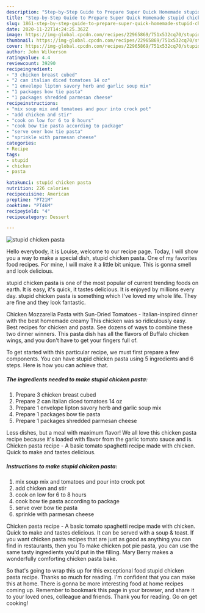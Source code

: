 ```yaml
---
description: "Step-by-Step Guide to Prepare Super Quick Homemade stupid chicken pasta"
title: "Step-by-Step Guide to Prepare Super Quick Homemade stupid chicken pasta"
slug: 1861-step-by-step-guide-to-prepare-super-quick-homemade-stupid-chicken-pasta
date: 2020-11-22T14:24:25.362Z
image: https://img-global.cpcdn.com/recipes/22965869/751x532cq70/stupid-chicken-pasta-recipe-main-photo.jpg
thumbnail: https://img-global.cpcdn.com/recipes/22965869/751x532cq70/stupid-chicken-pasta-recipe-main-photo.jpg
cover: https://img-global.cpcdn.com/recipes/22965869/751x532cq70/stupid-chicken-pasta-recipe-main-photo.jpg
author: John Wilkerson
ratingvalue: 4.4
reviewcount: 39290
recipeingredient:
- "3 chicken breast cubed"
- "2 can italian diced tomatoes 14 oz"
- "1 envelope lipton savory herb and garlic soup mix"
- "1 packages bow tie pasta"
- "1 packages shredded parmesan cheese"
recipeinstructions:
- "mix soup mix and tomatoes and pour into crock pot"
- "add chicken and stir"
- "cook on low for 6 to 8 hours"
- "cook bow tie pasta according to package"
- "serve over bow tie pasta"
- "sprinkle with parmesan cheese"
categories:
- Recipe
tags:
- stupid
- chicken
- pasta

katakunci: stupid chicken pasta 
nutrition: 226 calories
recipecuisine: American
preptime: "PT21M"
cooktime: "PT46M"
recipeyield: "4"
recipecategory: Dessert

---
```



![stupid chicken pasta](https://img-global.cpcdn.com/recipes/22965869/751x532cq70/stupid-chicken-pasta-recipe-main-photo.jpg)

Hello everybody, it is Louise, welcome to our recipe page. Today, I will show you a way to make a special dish, stupid chicken pasta. One of my favorites food recipes. For mine, I will make it a little bit unique. This is gonna smell and look delicious.

stupid chicken pasta is one of the most popular of current trending foods on earth. It is easy, it's quick, it tastes delicious. It is enjoyed by millions every day. stupid chicken pasta is something which I've loved my whole life. They are fine and they look fantastic.

Chicken Mozzarella Pasta with Sun-Dried Tomatoes - Italian-inspired dinner with the best homemade creamy This chicken was so ridiculously easy. Best recipes for chicken and pasta. See dozens of ways to combine these two dinner winners. This pasta dish has all the flavors of Buffalo chicken wings, and you don&#39;t have to get your fingers full of.


To get started with this particular recipe, we must first prepare a few components. You can have stupid chicken pasta using 5 ingredients and 6 steps. Here is how you can achieve that.

<!--inarticleads1-->

##### The ingredients needed to make stupid chicken pasta:

1. Prepare 3 chicken breast cubed
1. Prepare 2 can italian diced tomatoes 14 oz
1. Prepare 1 envelope lipton savory herb and garlic soup mix
1. Prepare 1 packages bow tie pasta
1. Prepare 1 packages shredded parmesan cheese


Less dishes, but a meal with maximum flavor! We all love this chicken pasta recipe because it&#39;s loaded with flavor from the garlic tomato sauce and is. Chicken pasta recipe - A basic tomato spaghetti recipe made with chicken. Quick to make and tastes delicious. 

<!--inarticleads2-->

##### Instructions to make stupid chicken pasta:

1. mix soup mix and tomatoes and pour into crock pot
1. add chicken and stir
1. cook on low for 6 to 8 hours
1. cook bow tie pasta according to package
1. serve over bow tie pasta
1. sprinkle with parmesan cheese


Chicken pasta recipe - A basic tomato spaghetti recipe made with chicken. Quick to make and tastes delicious. It can be served with a soup &amp; toast. If you want chicken pasta recipes that are just as good as anything you can find in restaurants, then you To make chicken pot pie pasta, you can use the same tasty ingredients you&#39;d put in the filling. Mary Berry makes a wonderfully comforting chicken pasta bake. 

So that's going to wrap this up for this exceptional food stupid chicken pasta recipe. Thanks so much for reading. I'm confident that you can make this at home. There is gonna be more interesting food at home recipes coming up. Remember to bookmark this page in your browser, and share it to your loved ones, colleague and friends. Thank you for reading. Go on get cooking!

